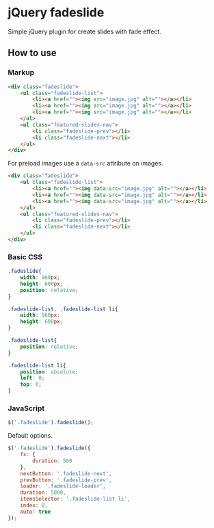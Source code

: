 # jQuery fadeslide

Simple jQuery plugin for create slides with fade effect.

## How to use

### Markup

```html
<div class="fadeslide">
    <ul class="fadeslide-list">
        <li><a href=""><img src="image.jpg" alt=""></a></li>
        <li><a href=""><img src="image.jpg" alt=""></a></li>
        <li><a href=""><img src="image.jpg" alt=""></a></li>
    </ul>
    <ul class="featured-slides-nav">
        <li class="fadeslide-prev"></li>
        <li class="fadeslide-next"></li>
    </ul>
</div>
```

For preload images use a `data-src` attribute on images.

```html
<div class="fadeslide">
    <ul class="fadeslide-list">
        <li><a href=""><img data-src="image.jpg" alt=""></a></li>
        <li><a href=""><img data-src="image.jpg" alt=""></a></li>
        <li><a href=""><img data-src="image.jpg" alt=""></a></li>
    </ul>
    <ul class="featured-slides-nav">
        <li class="fadeslide-prev"></li>
        <li class="fadeslide-next"></li>
    </ul>
</div>
```

### Basic CSS
```css
.fadeslide{
    width: 960px;
    height: 600px;
    position: relative;
}

.fadeslide-list, .fadeslide-list li{
    width: 960px;
    height: 600px;
}

.fadeslide-list{
    position: relative;
}

.fadeslide-list li{
    position: absolute;
    left: 0;
    top: 0;
}
```

### JavaScript

```javascript
$('.fadeslide').fadeslide();
```

Default options.

```javascript
$('.fadeslide').fadeslide({
    fx: {
        duration: 500
    },
    nextButton: '.fadeslide-next',
    prevButton: '.fadeslide-prev',
    loader: '.fadeslide-loader',
    duration: 5000,
    itemsSelector: '.fadeslide-list li',
    index: 0,
    auto: true
});
```
